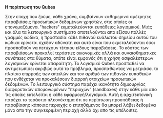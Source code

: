    **Η περίπτωση του Qubes**

  Στην εποχή που ζούμε, κάθε χρόνο, συμβαίνουν καθημερινά αμέτρητες παραβιάσεις προσωπικών δεδομένων χρηστών, στις οποίες οι επονομαζόμενοι "hackers" εκμεταλεύονται ευπάθειες λογισμικού. Μιάς και όλα τα λειτουργικά συστήματα αποτελούνται απο εξίσου πολλές γραμμές κώδικα, η προστασία κάθε πιθανού ευάλωτου σημείου αυτού του κώδικα κρίνεται σχεδόν αδύνατη και αυτό είναι που εκμεταλεύονται όσοι προσπαθούν να πετύχουν τέτοιου είδους παραβιάσεις. Το κόστος των παραβιάσεων προκαλεί τεράστιες οικονομικές αλλά και συναισθηματικές συνέπειες στα θύματα, οπότε είναι εμφανές ότι η χρήση ασφαλέστερων λογισμικών κρίνεται απαραίτητη. Το λογισμικό Qubes προσπαθεί να αντιμετωπίσει ακριβώς αυτό το πρόβλημα, προσπαθώντας να μετριάσει το πλαίσιο επιρροής των απειλών και τον αριθμό των πιθανών ευπαθειών που ενδέχεται να προκαλέσουν διαρροή στοιχείων προσωπικών δεδομένων. Το λειτουργικό σύστημα παρέχει ικανότητα δημιουργίας διαφορετικών απομονωμένων "περιοχών" (sandboxes) στην κάθε μία απο τις οποίες εκτελείται η κάθε εφαρμογή/λογισμικό. Αυτή η αρχιτεκτονική παρέχει το τεράστιο πλεονέκτημα ότι σε περίπτωση προσπάθειας ή παραβίασης κάποιας περιοχής ο επιτηθέμενος θα μπορεί λάβει δεδομένα μόνο απο την συγκεκριμένη περιοχή αλλά όχι απο τις υπόλοιπες.
